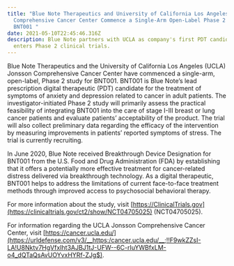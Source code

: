 ```yaml
---
title: "Blue Note Therapeutics and University of California Los Angeles Jonsson
  Comprehensive Cancer Center Commence a Single-Arm Open-Label Phase 2 Study for
  BNT001 "
date: 2021-05-10T22:45:46.316Z
description: Blue Note partners with UCLA as company's first PDT candidate
  enters Phase 2 clinical trials.
---
```

Blue Note Therapeutics and the University of California Los Angeles (UCLA) Jonsson Comprehensive Cancer Center have commenced a single-arm, open-label, Phase 2 study for BNT001. BNT001 is Blue Note’s lead prescription digital therapeutic (PDT) candidate for the treatment of symptoms of anxiety and depression related to cancer in adult patients. The investigator-initiated Phase 2 study will primarily assess the practical feasibility of integrating BNT001 into the care of stage I-III breast or lung cancer patients and evaluate patients’ acceptability of the product. The trial will also collect preliminary data regarding the efficacy of the intervention by measuring improvements in patients’ reported symptoms of stress. The trial is currently recruiting. 

In June 2020, Blue Note received Breakthrough Device Designation for BNT001 from the U.S. Food and Drug Administration (FDA) by establishing that it offers a potentially more effective treatment for cancer-related distress delivered via breakthrough technology. As a digital therapeutic, BNT001 helps to address the limitations of current face-to-face treatment methods through improved access to psychosocial behavioral therapy.

For more information about the study, visit [https://ClinicalTrials.gov](https://clinicaltrials.gov/ct2/show/NCT04705025) (NCT04705025). 

For information regarding the UCLA Jonsson Comprehensive Cancer Center, visit [https://cancer.ucla.edu/](https://urldefense.com/v3/__https:/cancer.ucla.edu/__;!!F9wkZZsI-LA!U8Nktv7HgVfxIht3AJBJ1tJ-UFW--6C-rIuYWBfxLM-o4_dQTaQsAvUOYvxHYRf-ZJg$).